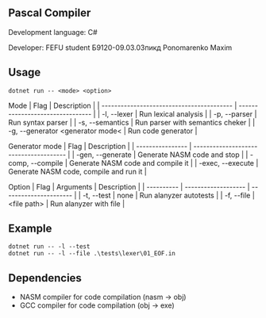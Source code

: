 ## Pascal Compiler

Development language: C#

Developer: FEFU student Б9120-09.03.03пикд Ponomarenko Maxim

## Usage

```console
dotnet run -- <mode> <option>
```

Mode
| Flag                                      | Description                      |
| ----------------------------------------- | -------------------------------- |
|  -l, --lexer                              | Run lexical analysis             |
|  -p, --parser                             | Run syntax parser                |
|  -s, --semantics                          | Run parser with semantics cheker |
|  -g, --generator &#60;generator mode&#60; | Run code generator               |

Generator mode
| Flag             | Description                            |
| ---------------- | -------------------------------------- |
| -gen, --generate | Generate NASM code and stop            |
| -comp, --compile | Generate NASM code and compile it      |
| -exec, --execute | Generate NASM code, compile and run it |

Option
| Flag       | Arguments           | Description            |
| ---------- | ------------------- | ---------------------- |
| -t, --test | none                | Run alanyzer autotests |
| -f, --file | &#60;file path&#62; | Run alanyzer with file |

## Example

```console
dotnet run -- -l --test
dotnet run -- -l --file .\tests\lexer\01_EOF.in
```

## Dependencies
- NASM compiler for code compilation (nasm -> obj)
- GCC compiler for code compilation (obj -> exe)
